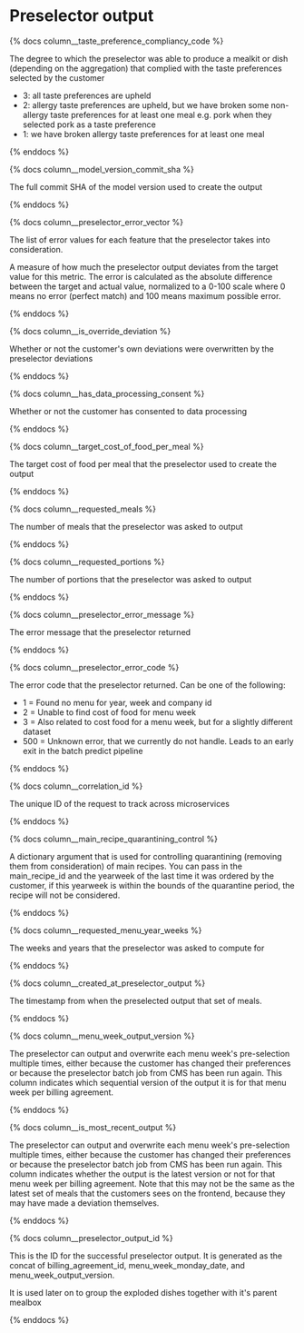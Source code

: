 # Preselector output

{% docs column__taste_preference_compliancy_code %}

The degree to which the preselector was able to produce a mealkit or dish (depending on the aggregation) that complied with the taste preferences selected by the customer

- 3: all taste preferences are upheld
- 2: allergy taste preferences are upheld, but we have broken some non-allergy taste preferences for at least one meal e.g. pork when they selected pork as a taste preference
- 1: we have broken allergy taste preferences for at least one meal

{% enddocs %}

{% docs column__model_version_commit_sha %}

The full commit SHA of the model version used to create the output

{% enddocs %}

{% docs column__preselector_error_vector %}

The list of error values for each feature that the preselector takes into consideration.

A measure of how much the preselector output deviates from the target value for this metric. The error is calculated as the absolute difference between the target and actual value, normalized to a 0-100 scale where 0 means no error (perfect match) and 100 means maximum possible error.

{% enddocs %}

{% docs column__is_override_deviation %}

Whether or not the customer's own deviations were overwritten by the preselector deviations

{% enddocs %}

{% docs column__has_data_processing_consent %}

Whether or not the customer has consented to data processing

{% enddocs %}

{% docs column__target_cost_of_food_per_meal %}

The target cost of food per meal that the preselector used to create the output

{% enddocs %}

{% docs column__requested_meals %}

The number of meals that the preselector was asked to output

{% enddocs %}

{% docs column__requested_portions %}

The number of portions that the preselector was asked to output

{% enddocs %}

{% docs column__preselector_error_message %}

The error message that the preselector returned

{% enddocs %}

{% docs column__preselector_error_code %}

The error code that the preselector returned. Can be one of the following:

- 1 = Found no menu for year, week and company id
- 2 = Unable to find cost of food for menu week
- 3 = Also related to cost food for a menu week, but for a slightly different dataset
- 500 = Unknown error, that we currently do not handle. Leads to an early exit in the batch predict pipeline

{% enddocs %}

{% docs column__correlation_id %}

The unique ID of the request to track across microservices

{% enddocs %}

{% docs column__main_recipe_quarantining_control %}

A dictionary argument that is used for controlling quarantining (removing them from consideration) of main recipes. You can pass in the main_recipe_id and the yearweek of the last time it was ordered by the customer, if this yearweek is within the bounds of the quarantine period, the recipe will not be considered.

{% enddocs %}

{% docs column__requested_menu_year_weeks %}

The weeks and years that the preselector was asked to compute for

{% enddocs %}

{% docs column__created_at_preselector_output %}

The timestamp from when the preselected output that set of meals.

{% enddocs %}

{% docs column__menu_week_output_version %}

The preselector can output and overwrite each menu week's pre-selection multiple times, either because the customer has changed their preferences or because the preselector batch job from CMS has been run again. This column indicates which sequential version of the output it is for that menu week per billing agreement.

{% enddocs %}

{% docs column__is_most_recent_output %}

The preselector can output and overwrite each menu week's pre-selection multiple times, either because the customer has changed their preferences or because the preselector batch job from CMS has been run again. This column indicates whether the output is the latest version or not for that menu week per billing agreement. Note that this may not be the same as the latest set of meals that the customers sees on the frontend, because they may have made a deviation themselves.

{% enddocs %}

{% docs column__preselector_output_id %}

This is the ID for the successful preselector output. It is generated as the concat of billing_agreement_id, menu_week_monday_date, and menu_week_output_version.

It is used later on to group the exploded dishes together with it's parent mealbox

{% enddocs %}
